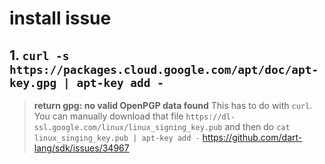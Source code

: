 # install issue

## 1. ```curl -s https://packages.cloud.google.com/apt/doc/apt-key.gpg | apt-key add - ```

>**return gpg: no valid OpenPGP data found**
This has to do with `curl`. You can manually download that file `https://dl-ssl.google.com/linux/linux_signing_key.pub` and then do `cat linux_singing_key.pub | apt-key add -`
<https://github.com/dart-lang/sdk/issues/34967>